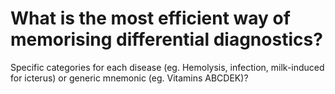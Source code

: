 # What is the most efficient way of memorising differential diagnostics?
Specific categories for each disease (eg. Hemolysis, infection, milk-induced for icterus) or generic mnemonic (eg. Vitamins ABCDEK)?

<!-- {BearID:B8D42D36-72EB-4659-8413-92E891CC4380-20485-0000153F65075C22} -->
